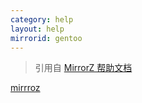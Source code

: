 ```yaml
---
category: help
layout: help
mirrorid: gentoo
---
```


> 引用自 [MirrorZ 帮助文档](https://help.mirrors.cernet.edu.cn/)

[mirrroz](https://mirrors.help/gentoo ':include :type=iframe title="help page for gentoo" width=100% height=1000px style="border-style: solid;border-width: 8px;" id="gentoo-mirror-z"')
